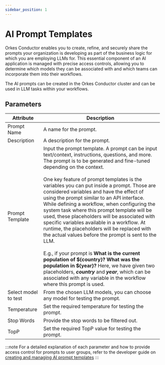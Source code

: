 ```yaml
---
sidebar_position: 1
---
```


# AI Prompt Templates

Orkes Conductor enables you to create, refine, and securely share the prompts your organization is developing as part of the business logic for which you are employing LLMs for. This essential component of an AI application is managed with precise access controls, allowing you to determine which models they can be associated with and which teams can incorporate them into their workflows.

The AI prompts can be created in the Orkes Conductor cluster and can be used in LLM tasks within your workflows.

## Parameters

| Attribute | Description |
| --------- | ----------- |
| Prompt Name | A name for the prompt. |
| Description | A description for the prompt. |
| Prompt Template | Input the prompt template. A prompt can be input text/context, instructions, questions, and more. The prompt is to be generated and fine-tuned depending on the context.<br/><br/>One key feature of prompt templates is the variables you can put inside a prompt. Those are considered variables and have the effect of using the prompt similar to an API interface. While defining a workflow, when configuring the system task where this prompt template will be used, these placeholders will be associated with specific variables available in a workflow. At runtime, the placeholders will be replaced with the actual values before the prompt is sent to the LLM.<br/><br/>E.g., if your prompt is **What is the current population of ${country}? What was the population in ${year}?** Here, we have given two placeholders, **_country_** and **_year_**, which can be associated with any variable in the workflow where this prompt is used.|
| Select model to test | From the chosen LLM models, you can choose any model for testing the prompt. |
| Temperature | Set the required temperature for testing the prompt. |
| Stop Words | Provide the stop words to be filtered out. |
| TopP | Set the required TopP value for testing the prompt. |

:::note
For a detailed explanation of each parameter and how to provide access control for prompts to user groups, refer to the developer guide on [creating and managing AI prompt templates](/content/developer-guides/creating-and-managing-gen-ai-prompt-templates )
:::